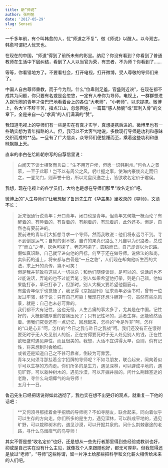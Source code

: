```yaml
---
title: 新“师说”
author: 张列弛
date: '2017-05-29'
slug: Sensei
---
```


一千多年前，有个叫韩愈的人，忧“师道之不复”，做《师说》以醒人。以今观古，韩愈可谓杞人忧天也。  

在现在的中国，“师道”得到了前所未有的彰显。纳尼？你没有看到？你看到了普通教师在生活中下层纠结，看到了人人以当官为荣，有志者，不为师？你看到了......   

等等，你看错地方了。不要看社会，打开电视，打开微博，受人尊敬的导师们来了。  

中国人自古尊师重教，而于今为烈。什么“位卑则足羞，官盛则近谀”，在现在都不成其为问题，你只要有名或是会忽悠，一定有人奉你为导师。电视上，一群群想进入娱乐圈的青年才俊巴巴地看着台上的各位“大老师”，“小老师”，以求提携。微博上，各大Ｖ不辞辛苦，指点江山，忽悠百姓，一篇篇“感人肺腑”或“犀利入骨”的文章下，全是来自一心“求真”的人们满满的“赞”。

我知道电视上的导师们有一些是实在有真才实学，真想提携后进的。微博里也有一些确实想为青年指路的人。但，我可以不太客气地说，多数现行导师是功利和愚昧交织而成的**品。一旦有了广大信众，众导师们便接踵而至，乘着这些功利和愚昧飘飘上天。

直率的李白在给韩朝宗写的自荐信里说：

> 白闻天下谈士相聚而言曰：“生不用万户侯，但愿一识韩荆州。”何令人之景慕，一至于此耶！岂不以有周公之风，躬吐握之事，使海内豪俊奔走而归之，一登龙门，则声誉十倍，所以龙盘凤逸之士，皆欲收名定价于君侯。

我想，现在电视上的各学员们，大约也是想在导师们那里“收名定价”吧。  

微博上的“人生导师们”让我想起了鲁迅先生在《华盖集》里收录的《导师》，文章不长：

> 近来很通行说青年；开口青年，闭口也是青年。但青年又何能一概而论？有醒着的，有睡着的，有昏着的，有躺着的，有玩着的，此外还多。但是，自然也有要前进的。   
要前进的青年们大抵想寻求一个导师。然而我敢说：他们将永远寻不到。寻不到倒是运气；自知的谢不敏，自许的果真识路么？凡自以为识路者，总过了“而立”之年，灰色可掬了，老态可掬了，圆稳而已，自己却误以为识路。假如真识路，自己就早进向他的目标，何至于还在做导师。说佛法的和尚，卖仙药的道士，将来都与白骨是“一丘之貉”，人们现在却向他听生西的大法，求上升的真传，岂不可笑！  
但是我并非敢将这些人一切抹杀；和他们随便谈谈，是可以的。说话的也不过能说话，弄笔的也不过能弄笔；别人如果希望他打拳，则是自己错。他如果能打拳，早已打拳了，但那时，别人大概又要希望他翻筋斗。  
有些青年似乎也觉悟了，我记得《京报副刊》征求青年必读书时，曾有一位发过牢骚，终于说：只有自己可靠！我现在还想斗胆转一句，虽然有些杀风景，就是：自己也未必可靠的。   
我们都不大有记性。这也无怪，人生苦痛的事太多了，尤其是在中国。记性好的，大概都被厚重的苦痛压死了；只有记性坏的，适者生存，还能欣然活着。但我们究竟还有一点记忆，回想起来，怎样的“今是昨非”呵，怎样的“口是心非”呵，怎样的“今日之我与昨日之我战”呵。我们还没有正在饿得要死时于无人处见别人的饭，正在穷得要死时于无人处见别人的钱，正在性欲旺盛时遇见异性，而且很美的。我想，大话不宜讲得太早，否则，倘有记性，将来想到时会脸红。   
或者还是知道自己之不甚可靠者，倒较为可靠罢。   
青年又何须寻那挂着金字招牌的导师呢？不如寻朋友，联合起来，同向着似乎可以生存的方向走。你们所多的是生力，遇见深林，可以辟成平地的，遇见旷野，可以栽种树木的，遇见沙漠，可以开掘井泉的。问什么荆棘塞途的老路，寻什么乌烟瘴气的鸟导师！  
五月十一日。 

鲁迅先生已经把话说得如此透彻了，我也实在想不出更好的观点，就重复一下他的话吧：

> **又何须寻那挂着金字招牌的导师呢？不如寻朋友，联合起来，同向着似乎可以生存的方向走。你们所多的是生力，遇见深林，可以辟成平地的，遇见旷野，可以栽种树木的，遇见沙漠，可以开掘井泉的。问什么荆棘塞途的老路，寻什么乌烟瘴气的鸟导师！

其实不管是想“收名定价”也好，还是想从一些先行者那里得到些经验或教训也好，抑或是自己实在没有什么主见，就像找个人来跟随也好，都无可厚非。但我觉得还是放过“老师”，“导师”这些称谓，留一片净土给那些把科学和文化薪火相传给未来的人们吧。







